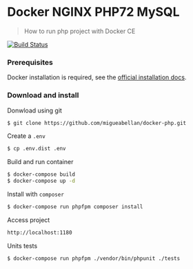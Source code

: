 # Docker NGINX PHP72 MySQL

> How to run php project with Docker CE

[![Build Status](https://travis-ci.org/migueabellan/docker-php.svg?branch=master)](https://travis-ci.org/migueabellan/docker-php)


### Prerequisites

Docker installation is required, see the [official installation docs](https://docs.docker.com/install/).

### Download and install

Donwload using git

```sh
$ git clone https://github.com/migueabellan/docker-php.git
```

Create a `.env`

```sh
$ cp .env.dist .env
```

Build and run container

```sh
$ docker-compose build
$ docker-compose up -d
```

Install with `composer`

```sh
$ docker-compose run phpfpm composer install
```

Access project

```sh
http://localhost:1180
```

Units tests

```sh
$ docker-compose run phpfpm ./vendor/bin/phpunit ./tests
```